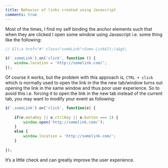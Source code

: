 ```yaml
---
title: Behavior of links created using Javascript
comments: true
---
```


Most of the times, I find my self binding the anchor elements such that when they are clicked I open some window using Javascript i.e. some thing like the following:

```javascript
// &lt;a href="#" class="someLink">Some Link&lt;/a&gt;
 
$('.someLink').on('click', function () {
    window.location = 'http://somelink.com/';
});
```

Of course it works, but the problem with this approach is, `CTRL + click` which is normally used to open the link in the the new tab/window turns out opening the link in the same window and thus poor user experience. So to avoid this i.e. forcing it to open the link in the new tab instead of the current tab, you may want to modify your event as following:

```javascript
$('.someLink').on('click', function(e) {
 
    if(e.metaKey || e.ctrlKey || e.button === 1) {
        window.open('http://somelink.com/');
    }
    else {
        window.location = 'http://somelink.com/';
    }
 
});
```

It’s a little check and can greatly improve the user experience.
